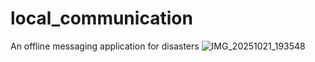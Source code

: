 # local_communication
An offline messaging application for disasters
![IMG_20251021_193548](https://github.com/user-attachments/assets/2ee99d34-85f9-476d-86d7-f04a53ac19b4)
